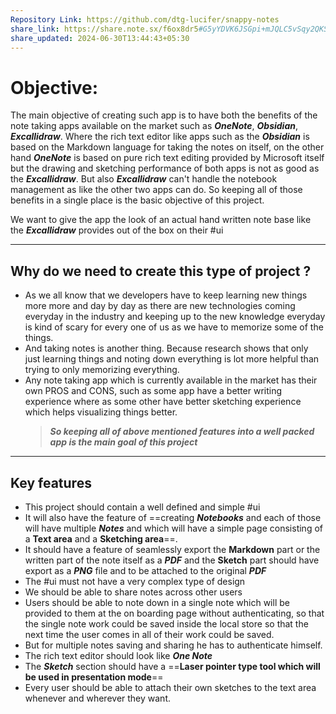 ```yaml
---
Repository Link: https://github.com/dtg-lucifer/snappy-notes
share_link: https://share.note.sx/f6ox8dr5#G5yYDVK6JSGpi+mJQLC5vSqy2QKSdRCp7QE+uD+jNeY
share_updated: 2024-06-30T13:44:43+05:30
---
```


# Objective:

The main objective of creating such app is to have both the benefits of the note taking apps available on the market such as **_OneNote_**, **_Obsidian_**, **_Excallidraw_**. Where the rich text editor like apps such as the **_Obsidian_** is based on the Markdown language for taking the notes on itself, on the other hand **_OneNote_** is based on pure rich text editing provided by Microsoft itself but the drawing and sketching performance of both apps is not as good as the **_Excallidraw_**. But also **_Excallidraw_** can't handle the notebook management as like the other two apps can do. So keeping all of those benefits in a single place is the basic objective of this project.

We want to give the app the look of an actual hand written note base like the **_Excallidraw_** provides out of the box on their #ui

---

## Why do we need to create this type of project ?

- As we all know that we developers have to keep learning new things more more and day by day as there are new technologies coming everyday in the industry and keeping up to the new knowledge everyday is kind of scary for every one of us as we have to memorize some of the things.
- And taking notes is another thing. Because research shows that only just learning things and noting down everything is lot more helpful than trying to only memorizing everything.
- Any note taking app which is currently available in the market has their own PROS and CONS, such as some app have a better writing experience where as some other have better sketching experience which helps visualizing things better.
  > **_So keeping all of above mentioned features into a well packed app is the main goal of this project_**

---

## Key features

- This project should contain a well defined and simple #ui
- It will also have the feature of ==creating **_Notebooks_** and each of those will have multiple **_Notes_** and which will have a simple page consisting of a **Text area** and a **Sketching area**==.
- It should have a feature of seamlessly export the **Markdown** part or the written part of the note itself as a **_PDF_** and the **Sketch** part should have export as a **_PNG_** file and to be attached to the original **_PDF_**
- The #ui must not have a very complex type of design
- We should be able to share notes across other users
- Users should be able to note down in a single note which will be provided to them at the on boarding page without authenticating, so that the single note work could be saved inside the local store so that the next time the user comes in all of their work could be saved.
- But for multiple notes saving and sharing he has to authenticate himself.
- The rich text editor should look like **_One Note_**
- The **_Sketch_** section should have a ==**Laser pointer type tool which will be used in presentation mode**==
- Every user should be able to attach their own sketches to the text area whenever and wherever they want.
